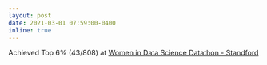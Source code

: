 ```yaml
---
layout: post
date: 2021-03-01 07:59:00-0400
inline: true
---
```


Achieved Top 6% (43/808) at [Women in Data Science Datathon - Standford](https://www.kaggle.com/c/widsdatathon2021)
